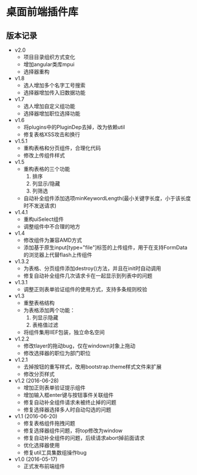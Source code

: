 # 桌面前端插件库

## 版本记录
* v2.0
	* 项目目录组织方式变化
	* 增加angular类库mpui
	* 选择器重构
* v1.8
	* 选人增加多个名字工号搜索
	* 选择器增加传入旧数据功能
* v1.7
	* 选人增加自定义组功能
	* 选择器增加职位选择功能
* v1.6
	* 将plugins中的PluginDep去掉，改为依赖util
	* 修复表格XSS攻击和换行
* v1.5.1
	* 重构表格和分页组件，合理化代码
	* 修改上传组件样式
* v1.5
	* 重构表格的三个功能
		1. 排序
		1. 列显示/隐藏
		1. 列筛选
	* 自动补全组件添加选项minKeywordLength(最小关键字长度，小于该长度时不发送请求)
* v1.4.1
	* 重构uiSelect组件
	* 调整组件中不合理的地方
* v1.4
	* 修改组件为兼容AMD方式
	* 添加基于原生input[type="file"]标签的上传组件，用于在支持FormData的浏览器上代替flash上传组件
* v1.3.2
	* 为表格、分页组件添加destroy()方法，并且在init时自动调用
	* 修复自动补全组件几次请求卡在一起显示到列表中的问题
* v1.3.1
	* 调整正则表单验证组件的使用方式，支持多条规则校验
* v1.3
	* 重整表格结构
	* 为表格添加两个功能：
		1. 列显示隐藏
		1. 表格值过滤
	* 将组件集用IIEF包装，独立命名空间
* v1.2.2
	* 修改tlayer的拖动bug，仅在windown对象上拖动
	* 修改选择器的职位为部门职位
* v1.2.1
	* 去掉按钮的重写样式，改用bootstrap.theme样式文件来扩展
	* 修改分页样式
* v1.2 (2016-06-28)
	* 增加正则表单验证提示组件
	* 增加输入框enter键与按钮事件关联组件
	* 修复自动补全组件请求未被终止掉的问题
	* 修复选择器选择多人时自动勾选的问题
* v1.1 (2016-06-20)
	* 修复表格组件拖拽问题
	* 修复选择器组件问题，将top修改为window
	* 修复自动补全组件的问题，后续请求abort掉前面请求
	* 优化选择器使用
	* 修复util工具集数组操作bug
* v1.0 (2016-05-17)
	* 正式发布前端组件